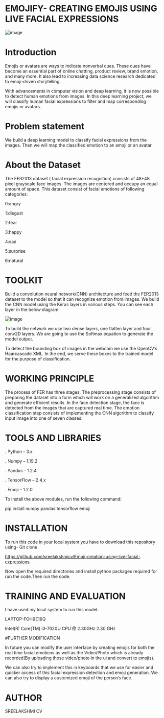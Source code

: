 # EMOJIFY- CREATING EMOJIS USING LIVE FACIAL EXPRESSIONS

![image](https://user-images.githubusercontent.com/98879587/202749437-2987c2f3-b78b-4289-ac46-bf0c920f0ed2.png)

# Introduction

Emojis or avatars are ways to indicate nonverbal cues. These cues have become an essential part of online chatting, product review, brand emotion, and many more. It also lead to increasing data science research dedicated to emoji-driven storytelling.

With advancements in computer vision and deep learning, it is now possible to detect human emotions from images. In this deep learning project, we will classify human facial expressions to filter and map corresponding emojis or avatars.

# Problem statement

We build a deep learning model to classify facial expressions from the images. Then we will map the classified emotion to an emoji or an avatar.


# About the Dataset

The FER2013 dataset ( facial expression recognition) consists of 48*48 pixel grayscale face images. The images are centered and occupy an equal amount of space. This dataset consist of facial emotions of following categories:

0:angry

1:disgust

2:fear

3:happy

4:sad

5:surprise

6:natural

# TOOLKIT

Build a convolution neural network(CNN) architecture and feed the FER2013 dataset to the model so that it can recognize emotion from images. We build the CNN model using the Keras layers in various steps. You can see each layer in the below diagram.

![image](https://user-images.githubusercontent.com/98879587/202766674-8839ed9e-c106-40c6-9eb3-0eed5717aeb4.png)

To build the network we use two dense layers, one flatten layer and four conv2D layers. We are going to use the Softmax equation to generate the model output.

To detect the bounding box of images in the webcam we use the OpenCV’s Haarcascade XML. In the end, we serve these boxes to the trained model for the purpose of classification.

# WORKING PRINCIPLE

The process of FER has three stages. The preprocessing stage consists of preparing the dataset into a form which will work on a generalized algorithm and generate efficient results. In the face detection stage, the face is detected from the images that are captured real time. The emotion classification step consists of implementing the CNN algorithm to classify input image into one of seven classes.


# TOOLS AND LIBRARIES

. Python – 3.x

. Numpy – 1.19.2

. Pandas – 1.2.4

. TensorFlow – 2.4.x

. Emoji – 1.2.0

To install the above modules, run the following command:

pip install numpy pandas tensorflow emoji

# INSTALLATION

To run this code in your local system you have to download this repository using- Git clone

https://github.com/sreelakshmicv/Emoji-creation-using-live-facial-expressions.

Now open the required directories and install python packages required for run the code.Then run the code.

# TRAINING AND EVALUATION

I have used my local system to run this model.

LAPTOP-FOH9E19Q

Intel(R) Core(TM) i3-7020U CPU @ 2.30GHz 2.30 GHz

#FURTHER MODIFICATION

In future you can modify the user interface by creating emojis for both the real time facial emotions as well as the Video/Photo which is already recorded(By uploading those video/photo in the ui and convert to emojis).

We can also try to implement this in keyboards that we use for easier and quicker access of this facial expression detection and emoji generation. We can also try to display a customized emoji of the person’s face.

# AUTHOR

SREELAKSHMI CV  

